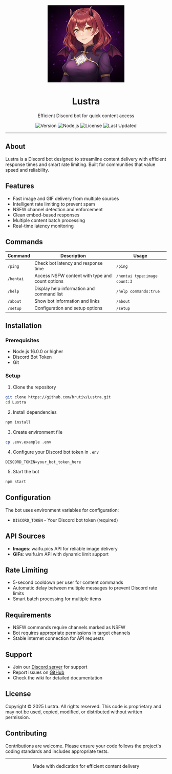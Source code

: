 <div align="center">
  <img src="icon.jpg" alt="Lustra" width="240" height="240">
  <h1>Lustra</h1>
  <p>Efficient Discord bot for quick content access</p>

  ![Version](https://img.shields.io/badge/version-1.1.0-purple)
  ![Node.js](https://img.shields.io/badge/node-%3E%3D16.0.0-green)
  ![License](https://img.shields.io/badge/license-Proprietary-red)
  ![Last Updated](https://img.shields.io/badge/last%20updated-2025-orange)
</div>

---

## About

Lustra is a Discord bot designed to streamline content delivery with efficient response times and smart rate limiting. Built for communities that value speed and reliability.

## Features

- Fast image and GIF delivery from multiple sources
- Intelligent rate limiting to prevent spam
- NSFW channel detection and enforcement
- Clean embed-based responses
- Multiple content batch processing
- Real-time latency monitoring

## Commands

| Command | Description | Usage |
|---------|-------------|-------|
| `/ping` | Check bot latency and response time | `/ping` |
| `/hentai` | Access NSFW content with type and count options | `/hentai type:image count:3` |
| `/help` | Display help information and command list | `/help commands:true` |
| `/about` | Show bot information and links | `/about` |
| `/setup` | Configuration and setup options | `/setup` |

## Installation

### Prerequisites
- Node.js 16.0.0 or higher
- Discord Bot Token
- Git

### Setup
1. Clone the repository
```bash
git clone https://github.com/brutiv/Lustra.git
cd Lustra
```

2. Install dependencies
```bash
npm install
```

3. Create environment file
```bash
cp .env.example .env
```

4. Configure your Discord bot token in `.env`
```
DISCORD_TOKEN=your_bot_token_here
```

5. Start the bot
```bash
npm start
```

## Configuration

The bot uses environment variables for configuration:

- `DISCORD_TOKEN` - Your Discord bot token (required)

## API Sources

- **Images**: waifu.pics API for reliable image delivery
- **GIFs**: waifu.im API with dynamic limit support

## Rate Limiting

- 5-second cooldown per user for content commands
- Automatic delay between multiple messages to prevent Discord rate limits
- Smart batch processing for multiple items

## Requirements

- NSFW commands require channels marked as NSFW
- Bot requires appropriate permissions in target channels
- Stable internet connection for API requests

## Support

- Join our [Discord server](https://discord.gg/W7MttaRT) for support
- Report issues on [GitHub](https://github.com/brutiv/Lustra/issues)
- Check the wiki for detailed documentation

## License

Copyright © 2025 Lustra.
All rights reserved.
This code is proprietary and may not be used, copied, modified,
or distributed without written permission.

## Contributing

Contributions are welcome. Please ensure your code follows the project's coding standards and includes appropriate tests.

---

<div align="center">
  <p>Made with dedication for efficient content delivery</p>
</div>

